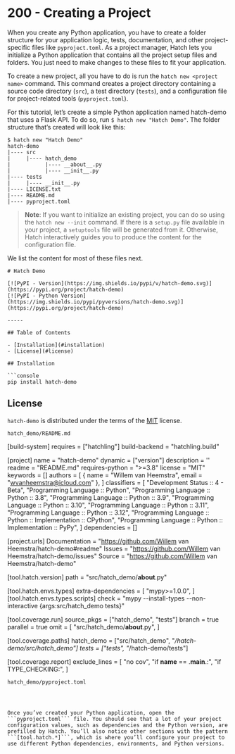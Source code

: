 # 200 - Creating a Project

When you create any Python application, you have to create a folder structure for your application logic, tests, documentation, and other project-specific files like ```pyproject.toml```. As a project manager, Hatch lets you initialize a Python application that contains all the project setup files and folders. You just need to make changes to these files to fit your application.

To create a new project, all you have to do is run the ```hatch new <project name>``` command. This command creates a project directory containing a source code directory (```src```), a test directory (```tests```), and a configuration file for project-related tools (```pyproject.toml```).

For this tutorial, let’s create a simple Python application named hatch-demo that uses a Flask API. To do so, run ```$ hatch new "Hatch Demo"```. The folder structure that’s created will look like this:

```
$ hatch new "Hatch Demo"
hatch-demo
|---- src
|     |---- hatch_demo
|           |---- __about__.py
|           |---- __init__.py
|---- tests
|     |---- __init__.py
|---- LICENSE.txt
|---- README.md
|---- pyproject.toml
```

> **Note**: If you want to initialize an existing project, you can do so using the ```hatch new --init``` command. If there is a ```setup.py``` file available in your project, a ```setuptools``` file will be generated from it. Otherwise, Hatch interactively guides you to produce the content for the configuration file.

We list the content for most of these files next.

```
# Hatch Demo

[![PyPI - Version](https://img.shields.io/pypi/v/hatch-demo.svg)](https://pypi.org/project/hatch-demo)
[![PyPI - Python Version](https://img.shields.io/pypi/pyversions/hatch-demo.svg)](https://pypi.org/project/hatch-demo)

-----

## Table of Contents

- [Installation](#installation)
- [License](#license)

## Installation

```console
pip install hatch-demo
```

## License

`hatch-demo` is distributed under the terms of the [MIT](https://spdx.org/licenses/MIT.html) license.
```
hatch_demo/README.md

```
[build-system]
requires = ["hatchling"]
build-backend = "hatchling.build"

[project]
name = "hatch-demo"
dynamic = ["version"]
description = ''
readme = "README.md"
requires-python = ">=3.8"
license = "MIT"
keywords = []
authors = [
  { name = "Willem van Heemstra", email = "wvanheemstra@icloud.com" },
]
classifiers = [
  "Development Status :: 4 - Beta",
  "Programming Language :: Python",
  "Programming Language :: Python :: 3.8",
  "Programming Language :: Python :: 3.9",
  "Programming Language :: Python :: 3.10",
  "Programming Language :: Python :: 3.11",
  "Programming Language :: Python :: 3.12",
  "Programming Language :: Python :: Implementation :: CPython",
  "Programming Language :: Python :: Implementation :: PyPy",
]
dependencies = []

[project.urls]
Documentation = "https://github.com/Willem van Heemstra/hatch-demo#readme"
Issues = "https://github.com/Willem van Heemstra/hatch-demo/issues"
Source = "https://github.com/Willem van Heemstra/hatch-demo"

[tool.hatch.version]
path = "src/hatch_demo/__about__.py"

[tool.hatch.envs.types]
extra-dependencies = [
  "mypy>=1.0.0",
]
[tool.hatch.envs.types.scripts]
check = "mypy --install-types --non-interactive {args:src/hatch_demo tests}"

[tool.coverage.run]
source_pkgs = ["hatch_demo", "tests"]
branch = true
parallel = true
omit = [
  "src/hatch_demo/__about__.py",
]

[tool.coverage.paths]
hatch_demo = ["src/hatch_demo", "*/hatch-demo/src/hatch_demo"]
tests = ["tests", "*/hatch-demo/tests"]

[tool.coverage.report]
exclude_lines = [
  "no cov",
  "if __name__ == .__main__.:",
  "if TYPE_CHECKING:",
]
```
hatch_demo/pyproject.toml




Once you’ve created your Python application, open the ```pyproject.toml``` file. You should see that a lot of your project configuration values, such as dependencies and the Python version, are prefilled by Hatch. You’ll also notice other sections with the pattern ```[tool.hatch.*]```, which is where you’ll configure your project to use different Python dependencies, environments, and Python versions.